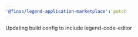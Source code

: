 ```yaml
---
'@finos/legend-application-marketplace': patch
---
```


Updating build config to include legend-code-editor
